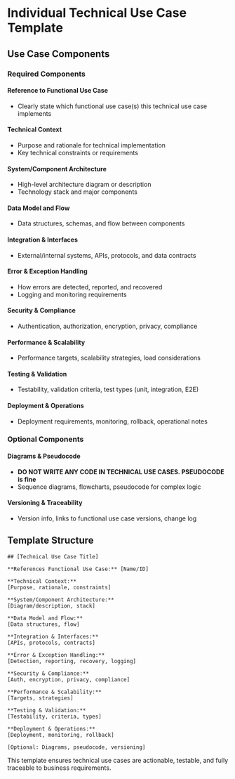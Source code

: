 # Individual Technical Use Case Template

## Use Case Components

### Required Components

#### Reference to Functional Use Case
- Clearly state which functional use case(s) this technical use case implements

#### Technical Context
- Purpose and rationale for technical implementation
- Key technical constraints or requirements

#### System/Component Architecture
- High-level architecture diagram or description
- Technology stack and major components

#### Data Model and Flow
- Data structures, schemas, and flow between components

#### Integration & Interfaces
- External/internal systems, APIs, protocols, and data contracts

#### Error & Exception Handling
- How errors are detected, reported, and recovered
- Logging and monitoring requirements

#### Security & Compliance
- Authentication, authorization, encryption, privacy, compliance

#### Performance & Scalability
- Performance targets, scalability strategies, load considerations

#### Testing & Validation
- Testability, validation criteria, test types (unit, integration, E2E)

#### Deployment & Operations
- Deployment requirements, monitoring, rollback, operational notes

### Optional Components

#### Diagrams & Pseudocode
- **DO NOT WRITE ANY CODE IN TECHNICAL USE CASES. PSEUDOCODE is fine**
- Sequence diagrams, flowcharts, pseudocode for complex logic

#### Versioning & Traceability
- Version info, links to functional use case versions, change log

## Template Structure

```
## [Technical Use Case Title]

**References Functional Use Case:** [Name/ID]

**Technical Context:**
[Purpose, rationale, constraints]

**System/Component Architecture:**
[Diagram/description, stack]

**Data Model and Flow:**
[Data structures, flow]

**Integration & Interfaces:**
[APIs, protocols, contracts]

**Error & Exception Handling:**
[Detection, reporting, recovery, logging]

**Security & Compliance:**
[Auth, encryption, privacy, compliance]

**Performance & Scalability:**
[Targets, strategies]

**Testing & Validation:**
[Testability, criteria, types]

**Deployment & Operations:**
[Deployment, monitoring, rollback]

[Optional: Diagrams, pseudocode, versioning]
```

This template ensures technical use cases are actionable, testable, and fully traceable to business requirements. 